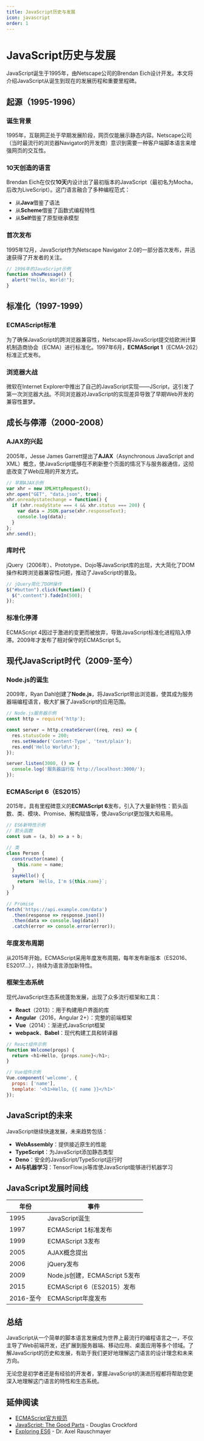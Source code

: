```yaml
---
title: JavaScript历史与发展
icon: javascript
order: 1
---
```


# JavaScript历史与发展

JavaScript诞生于1995年，由Netscape公司的Brendan Eich设计开发。本文将介绍JavaScript从诞生到现在的发展历程和重要里程碑。

## 起源（1995-1996）

### 诞生背景

1995年，互联网正处于早期发展阶段，网页仅能展示静态内容。Netscape公司（当时最流行的浏览器Navigator的开发商）意识到需要一种客户端脚本语言来增强网页的交互性。

### 10天创造的语言

Brendan Eich在仅仅**10天**内设计出了最初版本的JavaScript（最初名为Mocha，后改为LiveScript）。这门语言融合了多种编程范式：

- 从**Java**借鉴了语法
- 从**Scheme**借鉴了函数式编程特性
- 从**Self**借鉴了原型继承模型

### 首次发布

1995年12月，JavaScript作为Netscape Navigator 2.0的一部分首次发布，并迅速获得了开发者的关注。

```javascript
// 1996年的JavaScript示例
function showMessage() {
  alert("Hello, World!");
}
```

## 标准化（1997-1999）

### ECMAScript标准

为了确保JavaScript的跨浏览器兼容性，Netscape将JavaScript提交给欧洲计算机制造商协会（ECMA）进行标准化。1997年6月，**ECMAScript 1**（ECMA-262）标准正式发布。

### 浏览器大战

微软在Internet Explorer中推出了自己的JavaScript实现——JScript，这引发了第一次浏览器大战。不同浏览器对JavaScript的实现差异导致了早期Web开发的兼容性噩梦。

## 成长与停滞（2000-2008）

### AJAX的兴起

2005年，Jesse James Garrett提出了**AJAX**（Asynchronous JavaScript and XML）概念，使JavaScript能够在不刷新整个页面的情况下与服务器通信，这彻底改变了Web应用的开发方式。

```javascript
// 早期AJAX示例
var xhr = new XMLHttpRequest();
xhr.open("GET", "data.json", true);
xhr.onreadystatechange = function() {
  if (xhr.readyState === 4 && xhr.status === 200) {
    var data = JSON.parse(xhr.responseText);
    console.log(data);
  }
};
xhr.send();
```

### 库时代

jQuery（2006年）、Prototype、Dojo等JavaScript库的出现，大大简化了DOM操作和跨浏览器兼容性问题，推动了JavaScript的普及。

```javascript
// jQuery简化了DOM操作
$("#button").click(function() {
  $(".content").fadeIn(500);
});
```

### 标准化停滞

ECMAScript 4因过于激进的变更而被放弃，导致JavaScript标准化进程陷入停滞。2009年才发布了相对保守的ECMAScript 5。

## 现代JavaScript时代（2009-至今）

### Node.js的诞生

2009年，Ryan Dahl创建了**Node.js**，将JavaScript带出浏览器，使其成为服务器端编程语言，极大扩展了JavaScript的应用范围。

```javascript
// Node.js服务器示例
const http = require('http');

const server = http.createServer((req, res) => {
  res.statusCode = 200;
  res.setHeader('Content-Type', 'text/plain');
  res.end('Hello World\n');
});

server.listen(3000, () => {
  console.log('服务器运行在 http://localhost:3000/');
});
```

### ECMAScript 6（ES2015）

2015年，具有里程碑意义的**ECMAScript 6**发布，引入了大量新特性：箭头函数、类、模块、Promise、解构赋值等，使JavaScript更加强大和易用。

```javascript
// ES6新特性示例
// 箭头函数
const sum = (a, b) => a + b;

// 类
class Person {
  constructor(name) {
    this.name = name;
  }
  sayHello() {
    return `Hello, I'm ${this.name}`;
  }
}

// Promise
fetch('https://api.example.com/data')
  .then(response => response.json())
  .then(data => console.log(data))
  .catch(error => console.error(error));
```

### 年度发布周期

从2015年开始，ECMAScript采用年度发布周期，每年发布新版本（ES2016、ES2017...），持续为语言添加新特性。

### 框架生态系统

现代JavaScript生态系统蓬勃发展，出现了众多流行框架和工具：

- **React**（2013）：用于构建用户界面的库
- **Angular**（2016，Angular 2+）：完整的前端框架
- **Vue**（2014）：渐进式JavaScript框架
- **webpack**、**Babel**：现代构建工具和转译器

```javascript
// React组件示例
function Welcome(props) {
  return <h1>Hello, {props.name}</h1>;
}

// Vue组件示例
Vue.component('welcome', {
  props: ['name'],
  template: '<h1>Hello, {{ name }}</h1>'
});
```

## JavaScript的未来

JavaScript继续快速发展，未来趋势包括：

- **WebAssembly**：提供接近原生的性能
- **TypeScript**：为JavaScript添加静态类型
- **Deno**：安全的JavaScript/TypeScript运行时
- **AI与机器学习**：TensorFlow.js等库使JavaScript能够进行机器学习

## JavaScript发展时间线

| 年份 | 事件 |
|------|------|
| 1995 | JavaScript诞生 |
| 1997 | ECMAScript 1标准发布 |
| 1999 | ECMAScript 3发布 |
| 2005 | AJAX概念提出 |
| 2006 | jQuery发布 |
| 2009 | Node.js创建，ECMAScript 5发布 |
| 2015 | ECMAScript 6（ES2015）发布 |
| 2016-至今 | ECMAScript年度发布 |

## 总结

JavaScript从一个简单的脚本语言发展成为世界上最流行的编程语言之一，不仅主导了Web前端开发，还扩展到服务器端、移动应用、桌面应用等多个领域。了解JavaScript的历史和发展，有助于我们更好地理解这门语言的设计理念和未来方向。

无论您是初学者还是有经验的开发者，掌握JavaScript的演进历程都将帮助您更深入地理解这门语言的特性和生态系统。

## 延伸阅读

- [ECMAScript官方规范](https://www.ecma-international.org/publications-and-standards/standards/ecma-262/)
- [JavaScript: The Good Parts](https://www.oreilly.com/library/view/javascript-the-good/9780596517748/) - Douglas Crockford
- [Exploring ES6](https://exploringjs.com/es6/) - Dr. Axel Rauschmayer
